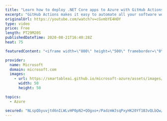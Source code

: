 ```yaml
---
title: "Learn how to deploy .NET Core apps to Azure with GitHub Actions | Azure Friday"
excerpt: "GitHub Actions makes it easy to automate all your software workflows. Tim Heuer joins Scott Hanselman to saunter through the process of deploying .NET Core apps to Azure using GitHub Actions.  0:00 - Overview 0:19 - Project setup 4:02 - Configuring the workflow 7:29 - Build job - setting up the environment"
originalUrl: https://youtube.com/watch?v=cGvmbYE4HOY
type: video
price: Free
length: PT29M20S
publishedDateTime: 2020-08-21T16:40:28Z
heat: 75

featuredContent: "<iframe width=\"800\" height=\"500\" frameborder=\"0\" src=\"https://www.youtube.com/embed/cGvmbYE4HOY\" allow=\"accelerometer; autoplay; encrypted-media; gyroscope; picture-in-picture\" allowfullscreen></iframe>"

provider:
  name: Microsoft
  domain: microsoft.com
  images:
    - url: https://smartableai.github.io/microsoft-azure/assets/images/organizations/microsoft.com-50x50.jpg
      width: 50
      height: 50

topics:
  - Azure

secured: "NLspQbyuvjtd6nILWLvHP0pN2+QOgxo+/PadzmWJsqPxyHK20Yf1B3vQLbQw/LxfRNGdjjWu6GzpFRnX9nFvla/2k/26Q67nu8EMdNR5MJKHWmWSPBGCGAZetMXFHXDwGHFfNu4E4G2t/vrcm+isqK0C3n04CLySqvoPNqp0Tep6WTT1kq0GMFf2Jo5FTVGOnffLQDRkBvoHGAPS1HPXs2e6HcL4z2Hihkk1JTqG5f5Aqe2yeOWLeVkWx6u0GPw74rrGdBoWpCv2eY8Drde+M4E36Hl0jDis8T0ct8C9Cuoht6XmyFlvkqP68M/eFENLOQp+Gjbus1aiEl/pp/KDpneHvj1gkLYkpS3jv924TgythVagG2TE3uDol+vrM48cbaSd1njeyhg45iXnRTk+9w==;h4Fw4LA00rgVXcYhJdxm8Q=="
---
```


